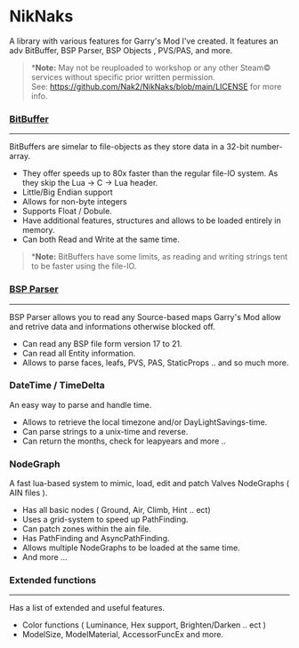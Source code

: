 # NikNaks
 A library with various features for Garry's Mod I've created.
 It features an adv BitBuffer, BSP Parser, BSP Objects , PVS/PAS, and more.
 
>***Note:** May not be reuploaded to workshop or any other Steam© services without specific prior written permission.<br>
See: https://github.com/Nak2/NikNaks/blob/main/LICENSE for more info.
### [BitBuffer](https://github.com/Nak2/NikNaks/wiki/BitBuffer)
------
BitBuffers are simelar to file-objects as they store data in a 32-bit number-array.
* They offer speeds up to 80x faster than the regular file-IO system. As they skip the Lua -> C -> Lua header.
* Little/Big Endian support
*  Allows for non-byte integers
* Supports Float / Dobule.
* Have additional features, structures and allows to be loaded entirely in memory.
* Can both Read and Write at the same time.

>***Note:** BitBuffers have some limits, as reading and writing strings tent to be faster using the file-IO.
### [BSP Parser](https://github.com/Nak2/NikNaks/wiki/BSP-Parser)
-------------
BSP Parser allows you to read any Source-based maps Garry's Mod allow and retrive data and informations otherwise blocked off.
* Can read any BSP file form version 17 to 21.
* Can read all Entity information.
* Allows to parse faces, leafs, PVS, PAS, StaticProps .. and so much more.

### DateTime / TimeDelta
An easy way to parse and handle time.
- Allows to retrieve the local timezone and/or DayLightSavings-time.
- Can parse strings to a unix-time and reverse.
- Can return the months, check for leapyears and more ..

### NodeGraph
A fast lua-based system to mimic, load, edit and patch Valves NodeGraphs ( AIN files ).
* Has all basic nodes ( Ground, Air, Climb, Hint .. ect)
* Uses a grid-system to speed up PathFinding.
* Can patch zones within the ain file.
* Has PathFinding and AsyncPathFinding.
* Allows multiple NodeGraphs to be loaded at the same time.
* And more ...

### Extended functions
----------------------
Has a list of extended and useful features.
* Color functions ( Luminance, Hex support, Brighten/Darken .. ect )
* ModelSize, ModelMaterial, AccessorFuncEx and more.
